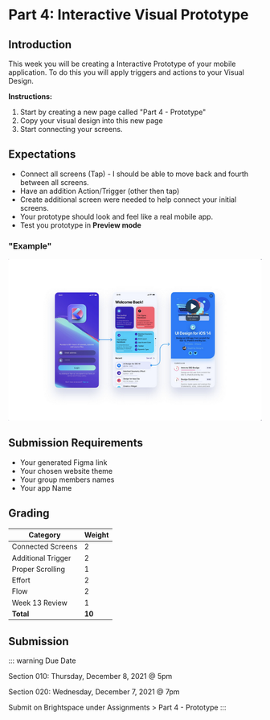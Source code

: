 # Part 4: Interactive Visual Prototype

## Introduction

This week you will be creating a Interactive Prototype of your mobile application. To do this you will apply triggers and actions to your Visual Design.

**Instructions:**

1. Start by creating a new page called "Part 4 - Prototype"
2. Copy your visual design into this new page
3. Start connecting your screens.

## Expectations

- Connect all screens (Tap) - I should be able to move back and fourth between all screens.
- Have an addition Action/Trigger (other then tap)
- Create additional screen were needed to help connect your initial screens.
- Your prototype should look and feel like a real mobile app.
- Test you prototype in **Preview mode**

### "Example"

![Example](./assets/prototype-example.png)

## Submission Requirements

- Your generated Figma link
- Your chosen website theme
- Your group members names
- Your app Name

## Grading

| Category           | Weight |
| ------------------ | ------ |
| Connected Screens  | 2      |
| Additional Trigger | 2      |
| Proper Scrolling   | 1      |
| Effort             | 2      |
| Flow               | 2      |
| Week 13 Review     | 1      |
| **Total**          | **10** |

## Submission

::: warning Due Date

Section 010: Thursday, December 8, 2021 @ 5pm

Section 020: Wednesday, December 7, 2021 @ 7pm

Submit on Brightspace under Assignments > Part 4 - Prototype
:::
